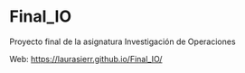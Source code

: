 # Final_IO
Proyecto final de la asignatura Investigación de Operaciones

Web: https://laurasierr.github.io/Final_IO/
